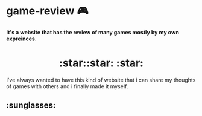 # game-review :video_game:	
#### It's a website that has the review of many games mostly by my own expreinces.<br/>
<h1 align="center">:star::star:	:star:	</h1>
I've always wanted to have this kind of website that i can share my thoughts of games with others and i finally made it myself. <h2>:sunglasses:</h2>

